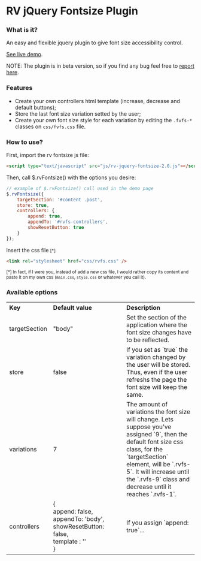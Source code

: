 # RV jQuery Fontsize Plugin

### What is it?
An easy and flexible jquery plugin to give font size accessibility control.

[See live demo](http://www.ramonvictor.com/demo/fontsize/fontsize2.0/).

NOTE: The plugin is in beta version, so if you find any bug feel free to [report here](https://github.com/ramonvictor/rv-jquery-fontsize/issues).

### Features
* Create your own controllers html template (increase, decrease and default buttons);
* Store the last font size variation setted by the user;
* Create your own font size style for each variation by editing the `.fvfs-*` classes on `css/fvfs.css` file.


### How to use?

First, import the rv fontsize js file:
``` html
<script type="text/javascript" src="js/rv-jquery-fontsize-2.0.js"></script>
```

Then, call $.rvFontsize() with the options you desire:

``` js
// example of $.rvFontsize() call used in the demo page
$.rvFontsize({
    targetSection: '#content .post',
    store: true,
    controllers: {
        append: true,
        appendTo: '#rvfs-controllers',
        showResetButton: true
    }
}); 
```

Insert the css file <small>[*]</small>
``` html
<link rel="stylesheet" href="css/rvfs.css" />
```
<small>[*] In fact, if I were you, instead of add a new css file, I would rather copy its content and paste it on my own css (`main.css`, `style.css` or whatever you call it).</small>

### Available options

<table>
	<tbody><tr>
		<th align="left">Key</th>
		<th align="left" width="180">Default value</th>
		<th align="left">Description</th>
	</tr>
	<tr>
		<td align="left">targetSection</td>
		<td align="left">"body"</td>
		<td align="left">Set the section of the application where the font size changes have to be reflected.</td>
	</tr>
	<tr>
		<td align="left">store</td>
		<td align="left">false</td>
		<td align="left">If you set as `true` the variation changed by the user will be stored. Thus, even if the user refreshs the page the font size will keep the same.</td>
	</tr>
	<tr>
		<td align="left">variations</td>
		<td align="left">7</td>
		<td align="left">The amount of variations the font size will change. Lets suppose  you've assigned `9`, then the default font size css class, for the `targetSection` element, will be `.rvfs-5`. It will increase until the `.rvfs-9` class and decrease until it reaches `.rvfs-1`.</td>
	</tr>
	<tr>
		<td align="left">controllers</td>
		<td align="left">{<br> append: false,<br> appendTo: 'body',<br> showResetButton: false,<br> template : ''<br> }</td>
		<td align="left">If you assign `append: true`...</td>
	</tr>
	</tbody>
</table>